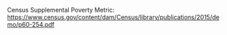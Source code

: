 





Census Supplemental Poverty Metric: https://www.census.gov/content/dam/Census/library/publications/2015/demo/p60-254.pdf
